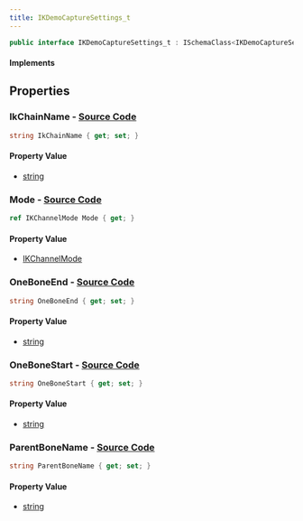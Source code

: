```yaml
---
title: IKDemoCaptureSettings_t
---
```


```csharp
public interface IKDemoCaptureSettings_t : ISchemaClass<IKDemoCaptureSettings_t>, ISchemaField, ISchemaClass, INativeHandle
```

#### Implements

## Properties

### **IkChainName** - [Source Code](https://github.com/swiftly-solution/swiftlys2/blob/main/managed/src/SwiftlyS2.Generated/Schemas/Interfaces/IKDemoCaptureSettings_t.cs#L20)

```csharp
string IkChainName { get; set; }
```

#### Property Value

- [string](https://learn.microsoft.com/dotnet/api/system.string)

### **Mode** - [Source Code](https://github.com/swiftly-solution/swiftlys2/blob/main/managed/src/SwiftlyS2.Generated/Schemas/Interfaces/IKDemoCaptureSettings_t.cs#L18)

```csharp
ref IKChannelMode Mode { get; }
```

#### Property Value

- [IKChannelMode](/docs/api/shared/schemadefinitions/ikchannelmode)

### **OneBoneEnd** - [Source Code](https://github.com/swiftly-solution/swiftlys2/blob/main/managed/src/SwiftlyS2.Generated/Schemas/Interfaces/IKDemoCaptureSettings_t.cs#L24)

```csharp
string OneBoneEnd { get; set; }
```

#### Property Value

- [string](https://learn.microsoft.com/dotnet/api/system.string)

### **OneBoneStart** - [Source Code](https://github.com/swiftly-solution/swiftlys2/blob/main/managed/src/SwiftlyS2.Generated/Schemas/Interfaces/IKDemoCaptureSettings_t.cs#L22)

```csharp
string OneBoneStart { get; set; }
```

#### Property Value

- [string](https://learn.microsoft.com/dotnet/api/system.string)

### **ParentBoneName** - [Source Code](https://github.com/swiftly-solution/swiftlys2/blob/main/managed/src/SwiftlyS2.Generated/Schemas/Interfaces/IKDemoCaptureSettings_t.cs#L16)

```csharp
string ParentBoneName { get; set; }
```

#### Property Value

- [string](https://learn.microsoft.com/dotnet/api/system.string)

